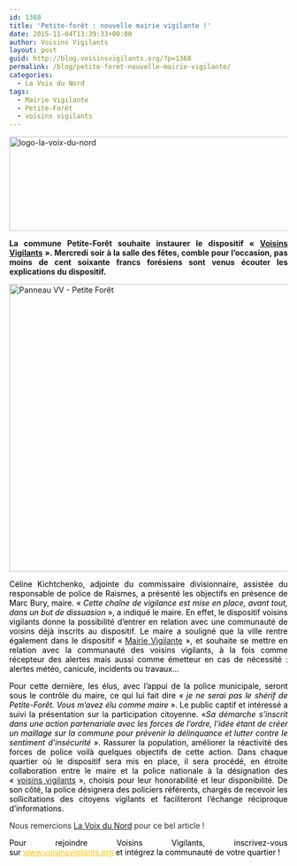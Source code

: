 ```yaml
---
id: 1368
title: 'Petite-forêt : nouvelle mairie vigilante !'
date: 2015-11-04T13:39:33+00:00
author: Voisins Vigilants
layout: post
guid: http://blog.voisinsvigilants.org/?p=1368
permalink: /blog/petite-foret-nouvelle-mairie-vigilante/
categories:
  - La Voix du Nord
tags:
  - Mairie Vigilante
  - Petite-Forêt
  - voisins vigilants
---
```

[<img class="aligncenter  wp-image-1369" src="http://blog.voisinsvigilants.org/wp-content/uploads/2015/10/logo-la-voix-du-nord.jpg" alt="logo-la-voix-du-nord" width="898" height="170" />](http://blog.voisinsvigilants.org/wp-content/uploads/2015/10/logo-la-voix-du-nord.jpg)

<p style="text-align: justify;">
  <strong>La commune Petite-Forêt souhaite instaurer le dispositif « <a href="http://www.voisinsvigilants.org">Voisins Vigilants</a> ». Mercredi soir à la salle des fêtes, comble pour l’occasion, pas moins de cent soixante francs forésiens sont venus écouter les explications du dispositif.</strong>
</p>

<p style="text-align: justify;">
  <a href="http://blog.voisinsvigilants.org/wp-content/uploads/2015/10/Panneau-VV-Petite-Forêt.jpg"><img class="aligncenter  wp-image-1370" src="http://blog.voisinsvigilants.org/wp-content/uploads/2015/10/Panneau-VV-Petite-Forêt.jpg" alt="Panneau VV - Petite Forêt" width="913" height="519" /></a>
</p>

<p style="color: #2a2a2a; text-align: justify;">
  <span style="color: #000000;">Céline Kichtchenko, adjointe du commissaire divisionnaire, assistée du responsable de police de Raismes, a présenté les objectifs en présence de Marc Bury, maire. « <i style="font-weight: inherit;">Cette chaîne de vigilance est mise en place, avant tout, dans un but de dissuasion</i> », a indiqué le maire. En effet, le dispositif voisins vigilants donne la possibilité d’entrer en relation avec une communauté de voisins déjà inscrits au dispositif. Le maire a souligné que la ville rentre également dans le dispositif «<strong> </strong><a href="http://www.voisinsvigilants.org/mairie">Mairie Vigilante</a> », et souhaite se mettre en relation avec la communauté des voisins vigilants, à la fois comme récepteur des alertes mais aussi comme émetteur en cas de nécessité : alertes météo, canicule, incidents ou travaux…</span>
</p>

<p style="color: #2a2a2a; text-align: justify;">
  <span style="color: #000000;">Pour cette dernière, les élus, avec l’appui de la police municipale, seront sous le contrôle du maire, ce qui lui fait dire « <i style="font-weight: inherit;">je ne serai pas le shérif de Petite-Forêt. Vous m’avez élu comme maire</i> ». Le public captif et intéressé a suivi la présentation sur la participation citoyenne. «<i style="font-weight: inherit;">Sa démarche s’inscrit dans une action partenariale avec les forces de l’ordre, l’idée étant de créer un maillage sur la commune pour prévenir la délinquance et lutter contre le sentiment d’insécurité</i> ». Rassurer la population, améliorer la réactivité des forces de police voilà quelques objectifs de cette action. Dans chaque quartier où le dispositif sera mis en place, il sera procédé, en étroite collaboration entre le maire et la police nationale à la désignation des « <a href="http://www.voisinsvigilants.org">voisins vigilants</a> », choisis pour leur honorabilité et leur disponibilité. De son côté, la police désignera des policiers référents, chargés de recevoir les sollicitations des citoyens vigilants et faciliteront l’échange réciproque d’informations.</span>
</p>

<p style="color: #2a2a2a; text-align: justify;">
  Nous remercions <a href="http://www.lavoixdunord.fr/region/petite-foret-salle-comble-pour-les-voisins-vigilants-et-ia27b36935n3092598">La Voix du Nord</a> pour ce bel article !
</p>

<p style="color: #2a2a2a; text-align: justify;">
  <span style="color: #000000;">Pour rejoindre Voisins Vigilants, inscrivez-vous sur </span><a style="color: #fbc400;" href="http://www.voisinsvigilants.org/">www.voisinsvigilants.org</a><span style="color: #000000;"> et intégrez la communauté de votre quartier !</span>
</p>

<span style="color: #000000;"> </span>